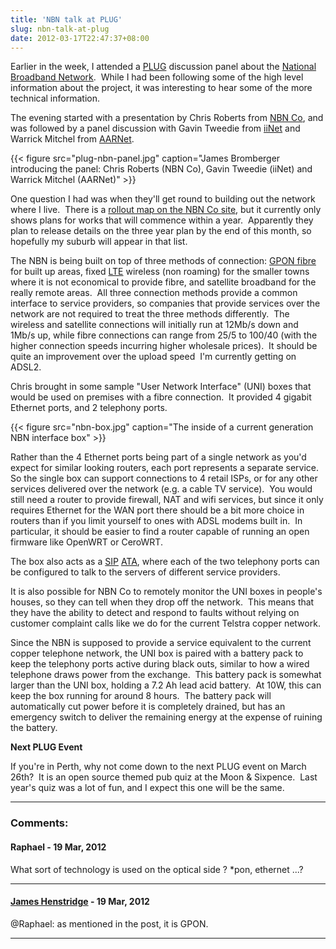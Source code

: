 ```yaml
---
title: 'NBN talk at PLUG'
slug: nbn-talk-at-plug
date: 2012-03-17T22:47:37+08:00
---
```


Earlier in the week, I attended a [PLUG](http://www.plug.org.au/)
discussion panel about the [National Broadband
Network](http://en.wikipedia.org/wiki/National_Broadband_Network). 
While I had been following some of the high level information about the
project, it was interesting to hear some of the more technical
information.

The evening started with a presentation by Chris Roberts from [NBN
Co](http://www.nbnco.com.au/), and was followed by a panel discussion
with Gavin Tweedie from [iiNet](http://www.iinet.net.au/) and Warrick
Mitchel from [AARNet](http://www.aarnet.edu.au/).

{{< figure src="plug-nbn-panel.jpg"
        caption="James Bromberger introducing the panel: Chris Roberts (NBN Co), Gavin Tweedie (iiNet) and Warrick Mitchel (AARNet)" >}}

One question I had was when they\'ll get round to building out the
network where I live.  There is a [rollout map on the NBN Co
site](http://www.nbnco.com.au/rollout/rollout-map.html), but it
currently only shows plans for works that will commence within a year. 
Apparently they plan to release details on the three year plan by the
end of this month, so hopefully my suburb will appear in that list.

The NBN is being built on top of three methods of connection: [GPON
fibre](http://en.wikipedia.org/wiki/Passive_optical_network) for built
up areas, fixed [LTE](http://en.wikipedia.org/wiki/Long_Term_Evolution)
wireless (non roaming) for the smaller towns where it is not economical
to provide fibre, and satellite broadband for the really remote areas. 
All three connection methods provide a common interface to service
providers, so companies that provide services over the network are not
required to treat the three methods differently.  The wireless and
satellite connections will initially run at 12Mb/s down and 1Mb/s up,
while fibre connections can range from 25/5 to 100/40 (with the higher
connection speeds incurring higher wholesale prices).  It should be
quite an improvement over the upload speed  I\'m currently getting on
ADSL2.

Chris brought in some sample \"User Network Interface\" (UNI) boxes that
would be used on premises with a fibre connection.  It provided 4
gigabit Ethernet ports, and 2 telephony ports.

{{< figure src="nbn-box.jpg"
        caption="The inside of a current generation NBN interface box" >}}

Rather than the 4 Ethernet ports being part of a single network as
you\'d expect for similar looking routers, each port represents a
separate service.  So the single box can support connections to 4 retail
ISPs, or for any other services delivered over the network (e.g. a cable
TV service).  You would still need a router to provide firewall, NAT and
wifi services, but since it only requires Ethernet for the WAN port
there should be a bit more choice in routers than if you limit yourself
to ones with ADSL modems built in.  In particular, it should be easier
to find a router capable of running an open firmware like OpenWRT or
CeroWRT.

The box also acts as a
[SIP](http://en.wikipedia.org/wiki/Session_Initiation_Protocol "Session Initiation Protocol")
[ATA](http://en.wikipedia.org/wiki/Analog_telephone_adapter "Analog Telephone Adapter"),
where each of the two telephony ports can be configured to talk to the
servers of different service providers.

It is also possible for NBN Co to remotely monitor the UNI boxes in
people\'s houses, so they can tell when they drop off the network.  This
means that they have the ability to detect and respond to faults without
relying on customer complaint calls like we do for the current Telstra
copper network.

Since the NBN is supposed to provide a service equivalent to the current
copper telephone network, the UNI box is paired with a battery pack to
keep the telephony ports active during black outs, similar to how a
wired telephone draws power from the exchange.  This battery pack is
somewhat larger than the UNI box, holding a 7.2 Ah lead acid battery. 
At 10W, this can keep the box running for around 8 hours.  The battery
pack will automatically cut power before it is completely drained, but
has an emergency switch to deliver the remaining energy at the expense
of ruining the battery.

**Next PLUG Event**

If you\'re in Perth, why not come down to the next PLUG event on March
26th?  It is an open source themed pub quiz at the Moon & Sixpence. 
Last year\'s quiz was a lot of fun, and I expect this one will be the
same.

---
### Comments:
#### Raphael - <time datetime="2012-03-19 15:00:44">19 Mar, 2012</time>

What sort of technology is used on the optical side ? \*pon, ethernet
\...?

---
#### [James Henstridge](http://blogs.gnome.org/jamesh/) - <time datetime="2012-03-19 15:14:28">19 Mar, 2012</time>

\@Raphael: as mentioned in the post, it is GPON.

---
